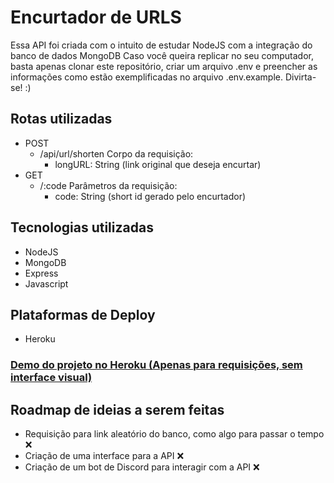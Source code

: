 # Encurtador de URLS
Essa API foi criada com o intuito de estudar NodeJS com a integração do banco de dados MongoDB
Caso você queira replicar no seu computador, basta apenas clonar este repositório, criar um arquivo .env e preencher as informações como estão exemplificadas no arquivo .env.example. Divirta-se! :) 

## Rotas utilizadas
 - POST
   - /api/url/shorten
   Corpo da requisição: 
     - longURL: String  (link original que deseja encurtar)
 - GET
   - /:code
     Parâmetros da requisição:
       - code: String (short id gerado pelo encurtador)

## Tecnologias utilizadas

 - NodeJS
 - MongoDB
 - Express
 - Javascript
 
## Plataformas de Deploy
- Heroku

### [Demo do projeto no Heroku (Apenas para requisições, sem interface visual)](https://url-shortener-api-devmaktubi.herokuapp.com/)

## Roadmap de ideias a serem feitas
- Requisição para link aleatório do banco, como algo para passar  o tempo ❌
- Criação de uma interface para a API ❌
- Criação de um bot de Discord para interagir com a API ❌

